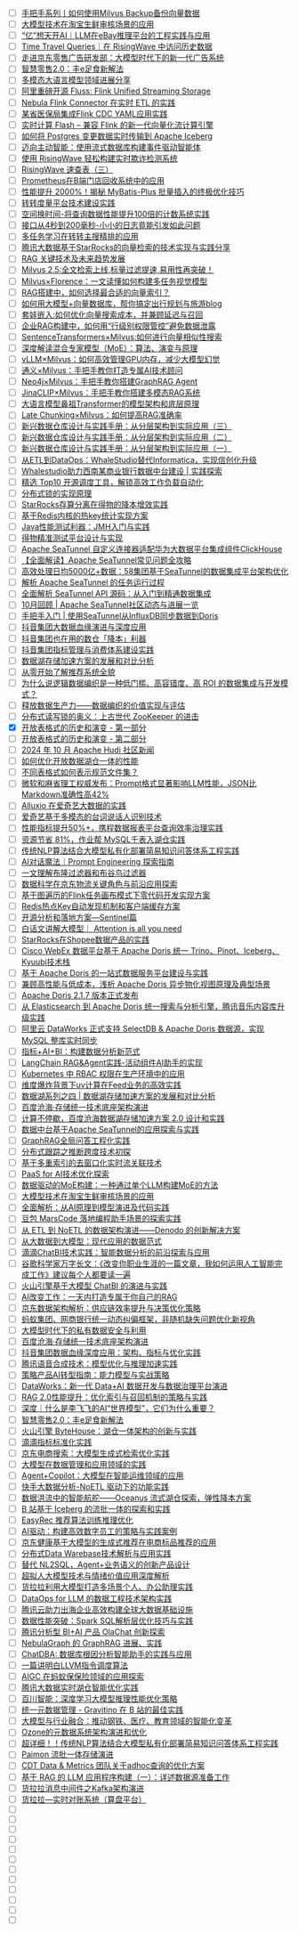 - [ ] [手把手系列丨如何使用Milvus Backup备份向量数据](https://mp.weixin.qq.com/s/BWbwgBlhNajFOi2df0UaKg)
- [ ] [大模型技术在淘宝生鲜审核场景的应用](https://mp.weixin.qq.com/s/iSqaRYzKkcbQTD3xHM-qFQ)
- [ ] [“亿”想天开AI｜LLM在eBay推理平台的工程实践与应用](https://mp.weixin.qq.com/s/y7OkAy-_H0J12ngexVRkvg)
- [ ] [Time Travel Queries｜在 RisingWave 中访问历史数据](https://mp.weixin.qq.com/s/X4shz_FosBVdMhz6vv6h2A)
- [ ] [走进京东零售广告研发部：大模型时代下的新一代广告系统](https://mp.weixin.qq.com/s/-zlXHsPxj1PQJqafQGI1Qw)
- [ ] [智慧零售2.0：丰e足食新解法](https://mp.weixin.qq.com/s/VTXtSlWCHEy2XAkw7CCJxQ)
- [ ] [多模态大语言模型领域进展分享](https://mp.weixin.qq.com/s/hdVeZqhK6oqrzUwPcLNoog)
- [ ] [阿里重磅开源 Fluss: Flink Unified Streaming Storage](https://mp.weixin.qq.com/s/KHFy4gWiLf_-q6QgO5YHqg)
- [ ] [Nebula Flink Connector 在实时 ETL 的实践](https://mp.weixin.qq.com/s/gQgUGG0GnezGyzhgaiwOVg)
- [ ] [某省医保局集成Flink CDC YAML应用实践](https://mp.weixin.qq.com/s/iNhPCGOGWUY1RMjdJjWEwA)
- [ ] [实时计算 Flash – 兼容 Flink 的新一代向量化流计算引擎](https://mp.weixin.qq.com/s/7KY6Uf-TYrKIitLmHsMH5g)
- [ ] [如何将 Postgres 变更数据实时传输到 Apache Iceberg](https://mp.weixin.qq.com/s/pO34pevY-4dQ9PC7zYe75g)
- [ ] [迈向主动智能：使用流式数据库构建事件驱动智能体](https://mp.weixin.qq.com/s/VErIUu7oaZ70M0aPshpMUA)
- [ ] [使用 RisingWave 轻松构建实时欺诈检测系统](https://mp.weixin.qq.com/s/LS991rf7mI_FwaYM7BzJQA)
- [ ] [RisingWave 速查表（三）](https://mp.weixin.qq.com/s/vxekLHX89qSCB8PF-AnBxg)
- [ ] [Prometheus在B端门店回收系统中的应用](https://mp.weixin.qq.com/s/Wqcv2IDNeVtesxb0LEyOxA)
- [ ] [性能提升 2000%！揭秘 MyBatis-Plus 批量插入的终极优化技巧](https://mp.weixin.qq.com/s/bmqRiv_LwZRgZDfiZInJpA)
- [ ] [转转度量平台技术建设实践](https://mp.weixin.qq.com/s/sDE2U6e3N5_Om-ejrLYUZw)
- [ ] [空间换时间-将查询数据性能提升100倍的计数系统实践](https://mp.weixin.qq.com/s/ZHOk7zIAZxv4fNi7INGIDA)
- [ ] [接口从4秒到200毫秒-小小的日志竟能引发如此问题](https://mp.weixin.qq.com/s/az8_69iqvbN0Gi74AzaFWQ)
- [ ] [多任务学习在转转主搜精排的应用](https://mp.weixin.qq.com/s/wtnERQpqfIKAjxCdabcqmw)
- [ ] [腾讯大数据基于StarRocks的向量检索的技术实现与实践分享](https://mp.weixin.qq.com/s/Y7rP_MUTvcQturl1neGMew)
- [ ] [RAG 关键技术及未来趋势发展](https://mp.weixin.qq.com/s/3ZgMc1PSaOp9MRnlnq942Q)
- [ ] [Milvus 2.5:全文检索上线,标量过滤提速,易用性再突破！](https://mp.weixin.qq.com/s/Gu5fFXCLKKirC-Bv7u3EOg)
- [ ] [Milvus×Florence：一文读懂如何构建多任务视觉模型](https://mp.weixin.qq.com/s/runCz-OyxXcEhq8y4QJIeQ)
- [ ] [RAG搭建中，如何选择最合适的向量索引？](https://mp.weixin.qq.com/s/CITOmwNC2nGGe4LYnq6B4A)
- [ ] [如何用大模型+向量数据库，帮你搞定出行规划与旅游blog](https://mp.weixin.qq.com/s/bEQw3kdXP1ANJc5qleHSsA)
- [ ] [套娃嵌入:如何优化向量搜索成本，并兼顾延迟与召回](https://mp.weixin.qq.com/s/uxxQVwdDa52j5HTGbKQVhw)
- [ ] [企业RAG构建中，如何用“行级别权限管控”避免数据泄露](https://mp.weixin.qq.com/s/n5PAU85zDlIaKNGlHlUtxA)
- [ ] [SentenceTransformers×Milvus:如何进行向量相似性搜索](https://mp.weixin.qq.com/s/UTf1w6y0NR5029Tq42DuBw)
- [ ] [深度解读混合专家模型（MoE）：算法、演变与原理](https://mp.weixin.qq.com/s/_JqvvBDFJjvnwaYF52Lexg)
- [ ] [vLLM×Milvus：如何高效管理GPU内存，减少大模型幻觉](https://mp.weixin.qq.com/s/6WXTsP5qCaNTTZ8xgFcN2w)
- [ ] [通义×Milvus：手把手教你打造专属AI技术顾问](https://mp.weixin.qq.com/s/iOOkp_YEXtpjLwOaZKD1Ig)
- [ ] [Neo4j×Milvus：手把手教你搭建GraphRAG Agent](https://mp.weixin.qq.com/s/oYQmgxZY_k3MI6Fp89vbMQ)
- [ ] [JinaCLIP×Milvus：手把手教你搭建多模态RAG系统](https://mp.weixin.qq.com/s/OPB0ePiS6ik7Q7Qen2ADZg)
- [ ] [大语言模型鼻祖Transformer的模型架构和底层原理](https://mp.weixin.qq.com/s/R43kDO5T6e6ReJPk7VeYDg)
- [ ] [Late Chunking×Milvus：如何提高RAG准确率](https://mp.weixin.qq.com/s/I69YEZZl9EGtFH-c4vcQVw)
- [ ] [新兴数据仓库设计与实践手册：从分层架构到实际应用（三）](https://mp.weixin.qq.com/s/SVZGaIP7iky75gKYXr0sqQ)
- [ ] [新兴数据仓库设计与实践手册：从分层架构到实际应用（二）](https://mp.weixin.qq.com/s/CKqIH4f0iHRJ2yu9R5rjng)
- [ ] [新兴数据仓库设计与实践手册：从分层架构到实际应用（一）](https://mp.weixin.qq.com/s/_iYSM0sT_NOysducbxEJhg)
- [ ] [从ETL到DataOps：WhaleStudio替代Informatica，实现信创化升级](https://mp.weixin.qq.com/s/VO_K7ldPpP540DB0rnhXRg)
- [ ] [Whalestudio助力西南某商业银行数据中台建设 | 实践探索](https://mp.weixin.qq.com/s/OXrXlzvfTBjSdrFnpHK29Q)
- [ ] [精选 Top10 开源调度工具，解锁高效工作负载自动化](https://mp.weixin.qq.com/s/K5jvenNmwX39sQcZDAgifA)
- [ ] [分布式锁的实现原理](https://mp.weixin.qq.com/s/7wL07VWiVcz0nnD6HKRK2Q)
- [ ] [StarRocks存算分离在得物的降本增效实践](https://mp.weixin.qq.com/s/9fvVtInwiR93GGVR8yarLA)
- [ ] [基于Redis内核的热key统计实现方案](https://mp.weixin.qq.com/s/RWQzLZq6X7B5ThaKX6U4SQ)
- [ ] [Java性能测试利器：JMH入门与实践](https://mp.weixin.qq.com/s/eX-m8D9CdEcx-9HOGKni2Q)
- [ ] [得物精准测试平台设计与实现](https://mp.weixin.qq.com/s/qZZ5A1lkNpf_HqZgSJa4_A)
- [ ] [Apache SeaTunnel 自定义连接器适配华为大数据平台集成组件ClickHouse](https://mp.weixin.qq.com/s/l61GEr2xgFnaeU5jTa2X6g)
- [ ] [【全面解读】Apache SeaTunnel常见问题全攻略](https://mp.weixin.qq.com/s/DWLW7BBbtUowKtx50khhAQ)
- [ ] [高效处理日均5000亿+数据：58集团基于SeaTunnel的数据集成平台架构优化](https://mp.weixin.qq.com/s/1nqvWpU_OZ4sDvrH6El5gw)
- [ ] [解析 Apache SeaTunnel 的任务运行过程](https://mp.weixin.qq.com/s/Q1F-33rEZe5ceZHN7wt8YA)
- [ ] [全面解析 SeaTunnel API 源码：从入门到精通数据集成](https://mp.weixin.qq.com/s/EU6TfefvhgiRAWVFgmOlWQ)
- [ ] [10月回顾 | Apache SeaTunnel社区动态与进展一览](https://mp.weixin.qq.com/s/Vf0d_r_B8un4_RoDx0pJ5Q)
- [ ] [手把手入门 | 使用SeaTunnel从InfluxDB同步数据到Doris](https://mp.weixin.qq.com/s/FHSJmsRcO0HammxAPsKWng)
- [ ] [抖音集团大数据血缘演进与深度应用](https://mp.weixin.qq.com/s/jsLBlb9VIkipIzlgh25jzw)
- [ ] [抖音集团也在用的数仓「降本」利器](https://mp.weixin.qq.com/s/rJ_Tz89n6YLUrr8SS0j0Kw)
- [ ] [抖音集团指标管理与消费体系建设实践](https://mp.weixin.qq.com/s/wp9spoUSwspPO21JIVcNHA)
- [ ] [数据湖存储加速方案的发展和对比分析](https://mp.weixin.qq.com/s/FwxI1Vm6ezdO9SxUazV4_A)
- [ ] [从零开始了解推荐系统全貌](https://mp.weixin.qq.com/s/n1PB5LGppaxlfRWx8WxhLg)
- [ ] [为什么说逻辑数据编织是一种低门槛、高容错度、高 ROI 的数据集成与开发模式？](https://mp.weixin.qq.com/s/3IOD6gmn90eHYqQqip8WgQ)
- [ ] [释放数据生产力——数据编织的价值实现与评估](https://mp.weixin.qq.com/s/HlKoq495QPqHJU4qujPD_A)
- [ ] [分布式读写锁的奥义：上古世代 ZooKeeper 的进击](https://mp.weixin.qq.com/s/MhCBlDgDOv9ZbIoglT7mLw)
- [x] [开放表格式的历史和演变 - 第一部分](https://smartsi.blog.csdn.net/article/details/144173800)
- [ ] [开放表格式的历史和演变 - 第二部分](https://mp.weixin.qq.com/s/u0sRnXegqFmZwHH3gRvhRQ)
- [ ] [2024 年 10 月 Apache Hudi 社区新闻](https://mp.weixin.qq.com/s/xJsScjoeXoqdOJGRyfpaJQ)
- [ ] [如何优化开放数据湖仓一体的性能](https://mp.weixin.qq.com/s/RmFCEOg28z54Sou9CZSAiA)
- [ ] [不同表格式如何表示规范文件集？](https://mp.weixin.qq.com/s/vAGVg4RXnRAdHoUY81pQUg)
- [ ] [微软和麻省理工权威发布：Prompt格式显著影响LLM性能，JSON比Markdown准确性高42%](https://mp.weixin.qq.com/s/Do3v_pX8IEaAe7EA1o7ycg)
- [ ] [Alluxio 在爱奇艺大数据的实践](https://mp.weixin.qq.com/s/BA2hHTXhyh33V7JA4SV39Q)
- [ ] [爱奇艺基于多模态的台词说话人识别技术](https://mp.weixin.qq.com/s/-qVVmcLM-6DySXl-X_F-Dw)
- [ ] [性能指标提升50%+，携程数据报表平台查询效率治理实践](https://mp.weixin.qq.com/s/G7oq6bemnqxl7N_ICJgh4A)
- [ ] [资源节省 81%，作业帮 MySQL千表入湖仓实践](https://mp.weixin.qq.com/s/cU4lb_PMjsohhMHTn-KwTw)
- [ ] [传统NLP算法结合大模型私有化部署简易知识问答体系工程实践](https://mp.weixin.qq.com/s/xf-4w6QvMRcxULwXzIPeiA)
- [ ] [AI对话魔法｜Prompt Engineering 探索指南](https://mp.weixin.qq.com/s/DybCKkxQr0ErKwWLi1BIbg)
- [ ] [一文理解布隆过滤器和布谷鸟过滤器](https://mp.weixin.qq.com/s/JDPpHjdOnmlK7PeDH0QBWw)
- [ ] [数据科学在京东物流关键角色与前沿应用探索](https://mp.weixin.qq.com/s/Jpbap5dVhZztvUeB2FFnEw)
- [ ] [基于图遍历的Flink任务画布模式下零代码开发实现方案](https://mp.weixin.qq.com/s/iWQg5Db-50JRt_pq_D3cGQ)
- [ ] [Redis热点Key自动发现机制和客户端缓存方案](https://mp.weixin.qq.com/s/gJhklbiMNgrno0B_H87FkQ)
- [ ] [开源分析和落地方案—Sentinel篇](https://mp.weixin.qq.com/s/rjtYmEsdjJzo30dPTX70Hg)
- [ ] [白话文讲解大模型｜ Attention is all you need](https://mp.weixin.qq.com/s/DIQNkGB32GH1kMVpUEcBcA)
- [ ] [StarRocks在Shopee数据产品的实践](https://mp.weixin.qq.com/s/lRs0u0aZaG0sYTRTWn7KHw)
- [ ] [Cisco WebEx 数据平台基于 Apache Doris 统一 Trino、Pinot、Iceberg、Kyuubi技术栈](https://mp.weixin.qq.com/s/K8w_DrMHQ-_M-HR3OHW3ng)
- [ ] [基于 Apache Doris 的一站式数据服务平台建设与实践](https://mp.weixin.qq.com/s/EI5Stx17cVKg2HLaFK44dg)
- [ ] [兼顾高性能与低成本，浅析 Apache Doris 异步物化视图原理及典型场景](https://mp.weixin.qq.com/s/fCGtLA3ow9pwy9gVMLMYCA)
- [ ] [Apache Doris 2.1.7 版本正式发布](https://mp.weixin.qq.com/s/XjUE8SXF-3vvOTZFHODN3g)
- [ ] [从 Elasticsearch 到 Apache Doris 统一搜索与分析引擎，腾讯音乐内容库升级实践](https://mp.weixin.qq.com/s/6QdZU-BnQhqnG-xiVxFJpQ)
- [ ] [阿里云 DataWorks 正式支持 SelectDB & Apache Doris 数据源，实现 MySQL 整库实时同步](https://mp.weixin.qq.com/s/LKnaMW6BJkAgdu0JhmB44Q)
- [ ] [指标+AI+BI：构建数据分析新范式](https://mp.weixin.qq.com/s/jyJkf8JVq0eRBdOzW9c5iQ)
- [ ] [LangChain RAG&Agent实践-活动组件AI助手的实现](https://mp.weixin.qq.com/s/R_AdfwAO4P-Aaptp5xU4-Q)
- [ ] [Kubernetes 中 RBAC 权限在生产环境中的应用](https://mp.weixin.qq.com/s/ptuDnP0-SR8AvWatjYXO_A)
- [ ] [维度爆炸背景下uv计算在Feed业务的高效实践](https://mp.weixin.qq.com/s/kHfc2783V5GV3dxWU95odQ)
- [ ] [数据湖系列之四 | 数据湖存储加速方案的发展和对比分析](https://mp.weixin.qq.com/s/fk699IvEt3q0Rf9a1D8giA)
- [ ] [百度沧海·存储统一技术底座架构演进](https://mp.weixin.qq.com/s/X6wipmP7dawCU_rcamoaMA)
- [ ] [计算不停歇，百度沧海数据湖存储加速方案 2.0 设计和实践](https://mp.weixin.qq.com/s/ejMNW5H2CiGitj4GW8aTew)
- [ ] [数据中台基于Apache SeaTunnel的应用探索与实践](https://mp.weixin.qq.com/s/9N1g90lGx7XLe2MObTF2FA)
- [ ] [GraphRAG全局问答工程化实践](https://mp.weixin.qq.com/s/Izxs-7OcslKfVt4E7C5Vhw)
- [ ] [分布式跟踪之推断跨度技术初探](https://mp.weixin.qq.com/s/EHJZd3MFbXAvHt59OBEv6Q)
- [ ] [基于多重索引的去窗口化实时流关联技术](https://mp.weixin.qq.com/s/yxJSooMJwx56zNFazakReA)
- [ ] [PaaS for AI技术优化探索](https://mp.weixin.qq.com/s/rVskufRBDKcy5bcIWbhnGA)
- [ ] [数据驱动的MoE构建：一种通过单个LLM构建MoE的方法](https://mp.weixin.qq.com/s/_faoqdWn-rIZT40B9bRL9Q)
- [ ] [大模型技术在淘宝生鲜审核场景的应用](https://mp.weixin.qq.com/s/iSqaRYzKkcbQTD3xHM-qFQ)
- [ ] [全面解析：从AI原理到模型演进及代码实践](https://mp.weixin.qq.com/s/KNohqEBxPlTsI7OZ1HzaVA)
- [ ] [豆包 MarsCode 落地编程助手场景的探索实践](https://mp.weixin.qq.com/s/O0ZNRz1XTUsSuvJQnP3yaw)
- [ ] [从 ETL 到 NoETL 的数据架构演进——Denodo 的创新解决方案](https://mp.weixin.qq.com/s/aFvTNPbz2M2mZvHrmp8_9g)
- [ ] [从大数据到大模型：现代应用的数据范式](https://mp.weixin.qq.com/s/IPVuQGhS7HZtjHrv8etFqg)
- [ ] [滴滴ChatBI技术实践：智能数据分析的前沿探索与应用](https://mp.weixin.qq.com/s/S7YOkhSHKvVo0tcT3GH7pw)
- [ ] [谷歌科学家万字长文：《改变你职业生涯的一篇文章，我如何运用人工智能完成工作》建议每个人都要读一遍](https://mp.weixin.qq.com/s/F7v4_jJnY5Smvb80FbOn5w)
- [ ] [火山引擎基于大模型 ChatBI 的演进与实践](https://mp.weixin.qq.com/s/xwnExF300jqvy1go3G-W8Q)
- [ ] [AI改变工作：一天内打造专属于你自己的RAG](https://mp.weixin.qq.com/s/HMVADlXPKMUn1PcRddL6cg)
- [ ] [京东数据架构解析：供应链效率提升与决策优化策略](https://mp.weixin.qq.com/s/7boL41F4vVKV79wH14A4KA)
- [ ] [蚂蚁集团、网商银行统一动态纠偏框架，非随机缺失问题优化新视角](https://mp.weixin.qq.com/s/8b9ugJjbYsyMZR3aaw-gTw)
- [ ] [大模型时代下的私有数据安全与利用](https://mp.weixin.qq.com/s/0LBkjCGS05028xvq1SSSJw)
- [ ] [百度沧海·存储统一技术底座架构演进](https://mp.weixin.qq.com/s/xjzxyxa1WBm1zZnKBUhpLw)
- [ ] [抖音集团数据血缘深度应用：架构、指标与优化实践](https://mp.weixin.qq.com/s/xfYp05AP_LkHeZM8Z5p41g)
- [ ] [腾讯语音合成技术：模型优化与推理加速实践](https://mp.weixin.qq.com/s/knTWduT_Y_FH4LlKQ0SQ4A)
- [ ] [策略产品AI转型指南：能力模型与实战策略](https://mp.weixin.qq.com/s/nNpmTy4MqSTZ5LT8OVNORw)
- [ ] [DataWorks：新一代 Data+AI 数据开发与数据治理平台演进](https://mp.weixin.qq.com/s/1cOy053yAYWKnUko-MjbDg)
- [ ] [RAG 2.0性能提升：优化索引与召回机制的策略与实践](https://mp.weixin.qq.com/s/W0TaLmcYGzsuQibdifKLyg)
- [ ] [深度｜什么是李飞飞的AI“世界模型”，它们为什么重要？](https://mp.weixin.qq.com/s/btiacgWUu7zTdDGjCp5SXw)
- [ ] [智慧零售2.0：丰e足食新解法](https://mp.weixin.qq.com/s/VTXtSlWCHEy2XAkw7CCJxQ)
- [ ] [火山引擎 ByteHouse：湖仓一体架构的创新与实践](https://mp.weixin.qq.com/s/ezLHRUZ0T19o5xhFdFTEKA)
- [ ] [滴滴指标标准化实践](https://mp.weixin.qq.com/s/cpAq74-vt0j9jVHVTxX9Eg)
- [ ] [京东电商搜索：大模型生成式检索优化实践](https://mp.weixin.qq.com/s/SVcMKPElt_y2CQyRnojhjA)
- [ ] [大模型在数据管理和应用领域的实践](https://mp.weixin.qq.com/s/h9NbuE8SUXDGLAzQQUYAyg)
- [ ] [Agent+Copilot：大模型在智能运维领域的应用](https://mp.weixin.qq.com/s/4Z3VCnHJptoGE2HnvTyAuw)
- [ ] [快手大数据分析-NoETL 驱动下的功能实践](https://mp.weixin.qq.com/s/llTNMIEN3bXpP98WtaaF9A)
- [ ] [数据洪流中的智能航舵——Oceanus 流式湖仓探索，弹性降本方案](https://mp.weixin.qq.com/s/6gbuSKhibGQY3B8247gOnw)
- [ ] [​B 站基于 Iceberg 的流批一体的探索和实践](https://mp.weixin.qq.com/s/VmcSknAxPtqW-bqb4_BPtw)
- [ ] [EasyRec 推荐算法训练推理优化](https://mp.weixin.qq.com/s/XzV7kPyAHacWeetybvu-AA)
- [ ] [AI驱动：构建高效数字员工的策略与实践案例](https://mp.weixin.qq.com/s/HVItYywWxHnHws5pW1jcXg)
- [ ] [京东健康基于大模型的生成式推荐在电商标品推荐的应用](https://mp.weixin.qq.com/s/bnFPJ65LqBYug3nxrUcKGw)
- [ ] [分布式Data Warebase技术解析与应用实践](https://mp.weixin.qq.com/s/T0oN-vQ8nhw5vDZsp-ssmw)
- [ ] [替代 NL2SQL，Agent+业务语义的创新产品设计](https://mp.weixin.qq.com/s/Vc9UsWjVfqdJ_HCV7uyYKg)
- [ ] [超拟人大模型技术与情绪价值应用深度解析](https://mp.weixin.qq.com/s/a6oW_BIrCiq5d1I_8c7X1g)
- [ ] [货拉拉利用大模型打造多场景个人、办公助理实践](https://mp.weixin.qq.com/s/6JuTiVWc1S8ZHMYHXV8-Qw)
- [ ] [DataOps for LLM 的数据工程技术架构实践](https://mp.weixin.qq.com/s/z_ZfoQzRR7AiCtTx042vHw)
- [ ] [腾讯云助力出海企业高效构建全球大数据基础设施](https://mp.weixin.qq.com/s/x4BUif5-g702DZMTLwkZzQ)
- [ ] [数据性能突破：Spark SQL解析层优化技巧与实践](https://mp.weixin.qq.com/s/un8-xmxvgU3fEYRLnmplAQ)
- [ ] [腾讯分析型 BI+AI 产品 OlaChat 创新探索](https://mp.weixin.qq.com/s/vh_ESIyZb7zi7yYqXcyuBw)
- [ ] [NebulaGraph 的 GraphRAG 进展、实践](https://mp.weixin.qq.com/s/XkXT2z1zBFHbVRNZomF5uA)
- [ ] [ChatDBA: 数据库根因分析智能助手的实践与应用](https://mp.weixin.qq.com/s/l9u3Ees4rBs04GIQBVbB0A)
- [ ] [一篇讲明白LLVM指令调度算法](https://mp.weixin.qq.com/s/WU3v8dWnUHCmP_oOA-clmQ)
- [ ] [AIGC 在蚂蚁保保险领域的应用探索](https://mp.weixin.qq.com/s/WbLi7vNSX_NXIFAeXFy95w)
- [ ] [腾讯大数据实时湖仓智能优化实践](https://mp.weixin.qq.com/s/Q6AHB6uPseV7AEi4M_n7xg)
- [ ] [百川智能：深度学习大模型推理性能优化策略](https://mp.weixin.qq.com/s/ViSg7THcwMHVp024L1gQuQ)
- [ ] [统一元数据管理 - Gravitino 在 B 站的最佳实践](https://mp.weixin.qq.com/s/lnscXb56ZrtG4lTomI50oQ)
- [ ] [大模型与行业融合：推动钢铁、医疗、教育领域的智能化变革](https://mp.weixin.qq.com/s/NZK3YFZj_lp3PzLDbYsLjQ)
- [ ] [Ozone的元数据系统架构演进和优化](https://mp.weixin.qq.com/s/l1L5Z3l0ODWJCq9XtcesDw)
- [ ] [超详细！！传统NLP算法结合大模型私有化部署简易知识问答体系工程实践](https://mp.weixin.qq.com/s/xf-4w6QvMRcxULwXzIPeiA)
- [ ] [Paimon 流批一体存储演进](https://mp.weixin.qq.com/s/D_k6GHvlBhsEttET7dHxLQ)
- [ ] [CDT Data & Metrics 团队关于adhoc查询的优化方案](https://mp.weixin.qq.com/s/vtAOLFdHm3jmFbAdUWBvGQ)
- [ ] [基于 RAG 的 LLM 应用程序构建（一）：详述数据源准备工作](https://mp.weixin.qq.com/s/ZHYhMlVdUjrfcFlMeE-0kA)
- [ ] [货拉拉消息中间件之Kafka架构演进](https://mp.weixin.qq.com/s/edjyoXYWxNtdYuF3AdDRWg)
- [ ] [货拉拉—实时对账系统（算盘平台）](https://mp.weixin.qq.com/s/EedkwFaQSe_EQ4MZnIZLjw)
- [ ] []()
- [ ] []()
- [ ] []()
- [ ] []()
- [ ] []()
- [ ] []()
- [ ] []()
- [ ] []()
- [ ] []()
- [ ] []()
- [ ] []()
- [ ] []()

